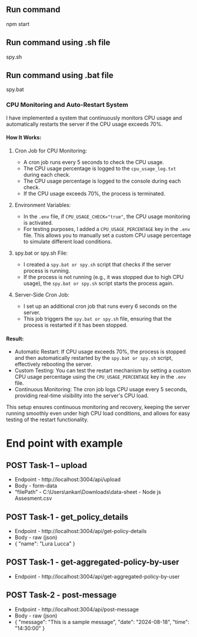 ## Run command

npm start

## Run command using .sh file

spy.sh

## Run command using .bat file

spy.bat

### CPU Monitoring and Auto-Restart System

I have implemented a system that continuously monitors CPU usage and automatically restarts the server if the CPU usage exceeds 70%.

#### How It Works:

1. Cron Job for CPU Monitoring:
   - A cron job runs every 5 seconds to check the CPU usage.
   - The CPU usage percentage is logged to the `cpu_usage_log.txt` during each check.
   - The CPU usage percentage is logged to the console during each check.
   - If the CPU usage exceeds 70%, the process is terminated.

2. Environment Variables:
   - In the `.env` file, if `CPU_USAGE_CHECK="true"`, the CPU usage monitoring is activated.
   - For testing purposes, I added a `CPU_USAGE_PERCENTAGE` key in the `.env` file. This allows you to manually set a custom CPU usage percentage to simulate different load conditions.

3. spy.bat or spy.sh File:
   - I created a `spy.bat or spy.sh` script that checks if the server process is running.
   - If the process is not running (e.g., it was stopped due to high CPU usage), the `spy.bat or spy.sh` script starts the process again.

4. Server-Side Cron Job:
   - I set up an additional cron job that runs every 6 seconds on the server.
   - This job triggers the `spy.bat or spy.sh` file, ensuring that the process is restarted if it has been stopped.

#### Result:

- Automatic Restart: If CPU usage exceeds 70%, the process is stopped and then automatically restarted by the `spy.bat or spy.sh` script, effectively rebooting the server.
- Custom Testing: You can test the restart mechanism by setting a custom CPU usage percentage using the `CPU_USAGE_PERCENTAGE` key in the `.env` file.
- Continuous Monitoring: The cron job logs CPU usage every 5 seconds, providing real-time visibility into the server's CPU load.

This setup ensures continuous monitoring and recovery, keeping the server running smoothly even under high CPU load conditions, and allows for easy testing of the restart functionality.


# End point with example

## POST Task-1 – upload
- Endpoint - http://localhost:3004/api/upload
- Body - form-data
- “filePath” - C:\Users\ankan\Downloads\data-sheet - Node js Assesment.csv

## POST Task-1 - get_policy_details
- Endpoint - http://localhost:3004/api/get-policy-details
- Body - raw (json)
- {
    "name": "Lura Lucca"
  }

## POST  Task-1 - get-aggregated-policy-by-user
- Endpoint - http://localhost:3004/api/get-aggregated-policy-by-user

## POST Task-2 - post-message
- Endpoint - http://localhost:3004/api/post-message
- Body - raw (json)
- {
    "message": "This is a sample message",
    "date": "2024-08-18",
    "time": "14:30:00"
  }
